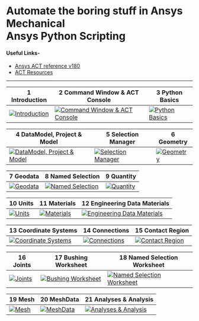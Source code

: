 # Automate the boring stuff in Ansys Mechanical <br> Ansys Python Scripting

#### Useful Links-

* [Ansys ACT reference v180](https://storage.ansys.com/corp/ACT_Reference_Guide_doc_v180/)
* [ACT Resources](https://github.com/Amrit-Hub/Automate-the-boring-stuff-in-Ansys-Mechanical-Scripting/tree/066c001f17c7bcebaa84da6c10dd2e30434e2cfd/000%20resources)

---

| 1 Introduction  | 2 Command Window & ACT Console  | 3 Python Basics  |
| ------------- | ------------- | ------------- |
| [![Introduction](http://img.youtube.com/vi/ycD8B1HuQSg/0.jpg)](https://www.youtube.com/watch?v=ycD8B1HuQSg)  | [![Command Window & ACT Console](http://img.youtube.com/vi/VGLIXkH8q3o/0.jpg)](https://www.youtube.com/watch?v=VGLIXkH8q3o)  | [![Python Basics](http://img.youtube.com/vi/BH545xRXh_k/0.jpg)](https://www.youtube.com/watch?v=BH545xRXh_k) |

| 4 DataModel, Project & Model  | 5 Selection Manager | 6 Geometry |
| ------------- | ------------- | ------------- |
| [![DataModel, Project & Model](http://img.youtube.com/vi/__WLUjFMzJE/0.jpg)](https://www.youtube.com/watch?v=__WLUjFMzJE) |[![Selection Manager](http://img.youtube.com/vi/X1QCCcmn32o/0.jpg)](https://www.youtube.com/watch?v=X1QCCcmn32o) | [![Geometry](http://img.youtube.com/vi/0OCBK_SGBj4/0.jpg)](https://www.youtube.com/watch?v=0OCBK_SGBj4) |

| 7 Geodata | 8 Named Selection | 9 Quantity |
| ------------- | ------------- | ------------- |
| [![Geodata](http://img.youtube.com/vi/V6sd9EsW4jg/0.jpg)](https://www.youtube.com/watch?v=V6sd9EsW4jg) | [![Named Selection](http://img.youtube.com/vi/agOJPpISCcI/0.jpg)](https://www.youtube.com/watch?v=agOJPpISCcI) |[![Quantity](http://img.youtube.com/vi/OwkIUkvUZPk/0.jpg)](https://www.youtube.com/watch?v=OwkIUkvUZPk) |

| 10 Units | 11 Materials | 12 Engineering Data Materials
| ------------- | ------------- | ------------- |
| [![Units](http://img.youtube.com/vi/rsefko6TX1A/0.jpg)](https://www.youtube.com/watch?v=rsefko6TX1A) | [![Materials](http://img.youtube.com/vi/95sPC85Isog/0.jpg)](https://www.youtube.com/watch?v=95sPC85Isog) | [![Engineering Data Materials](http://img.youtube.com/vi/8RlDzhMPjEk/0.jpg)](https://www.youtube.com/watch?v=8RlDzhMPjEk) |

| 13 Coordinate Systems | 14 Connections | 15 Contact Region |
| ------------- | ------------- | ------------- |
| [![Coordinate Systems](http://img.youtube.com/vi/fjf14KC8Xxk/0.jpg)](https://www.youtube.com/watch?v=fjf14KC8Xxk) | [![Connections](http://img.youtube.com/vi/P0WwNjca1xM/0.jpg)](https://www.youtube.com/watch?v=P0WwNjca1xM)| [![Contact Region](http://img.youtube.com/vi/BPlw5_hPJvI/0.jpg)](https://www.youtube.com/watch?v=BPlw5_hPJvI) |

| 16 Joints | 17 Bushing Worksheet | 18 Named Selection Worksheet |
| ------------- | ------------- | ------------- |
| [![Joints](http://img.youtube.com/vi/bzhvb4JdYR4/0.jpg)](https://www.youtube.com/watch?v=bzhvb4JdYR4) | [![Bushing Worksheet](http://img.youtube.com/vi/EqWLwHzuvxY/0.jpg)](https://www.youtube.com/watch?v=EqWLwHzuvxY) | [![Named Selection Worksheet](http://img.youtube.com/vi/TTsR_c8Q7hY/0.jpg)](https://www.youtube.com/watch?v=TTsR_c8Q7hY) |

| 19 Mesh | 20 MeshData | 21 Analyses & Analysis |
| ------------- | ------------- | ------------- |
| [![Mesh](http://img.youtube.com/vi/yvAvor0HQYI/0.jpg)](https://www.youtube.com/watch?v=yvAvor0HQYI) | [![MeshData](http://img.youtube.com/vi/ULfu9VLe5Yk/0.jpg)](https://www.youtube.com/watch?v=ULfu9VLe5Yk) | [![Analyses & Analysis](http://img.youtube.com/vi/D6uhcR0IRR8/0.jpg)](https://www.youtube.com/watch?v=D6uhcR0IRR8)
